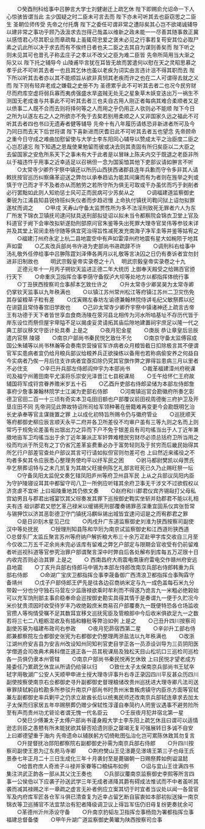 <!-- { "loadSidebar": true } -->
　　○癸酉刑科给事中吕翀言大学士刘健谢迁上疏乞休  陛下即赐俞允诏命一下人心惊骇皆谓当此  主少国疑之时二臣未可言去而  陛下亦未可听其去也臣窃思之二臣生  圣朝位师传受  先帝之付托膺  陛下之委任可谓非常之遭际矣其心岂不欲竭诚辅导以建非常之事功乎顾乃汲汲求去岂得己哉盖以维新之政未能一一尽善其随事救正冀以感悟君心尽其职业而章疏每上虽辄荷忠爱之褒未必见之行事若复苟安其位必取尸素之讥此所以决于求去而有不俟终日者也夫二臣之去其自为谋则善矣而  陛下听之则未见其可也昔孔子称孟庄子之孝以不改父之臣为难二臣皆  先帝所简用当大渐之际又以  陛下托之辅导今  山陵甫毕言犹在耳皆无故而罢遣何以慰在天之灵昭思慕之孝乎此不可听其去者一也且其乞休也虽以老疾为词实由言违计沮不得其职而去  陛下所以听其去者亦以其不能顺旨从欲非真悯其老疾而许之也在二人可谓得去就之义而  陛下则有轻弃老成之嫌载之史册不为  圣德累乎此不可听其去者二也况今民穷财尽而府库空虚将弱兵寡而夷虏强盛水旱盗贼无处无之星象草木妖变迭出万一祸生不测国无老成谁与共事此不可听其去者三也夫自古用人刚正者每病其难合柔顺者又足以偾事二人既不合而去则将择何等之人而用之乎仍用正人欤则必不能顺  陛下今日之所为以遂左右之人之所欲亦不免于去矣若别用柔顺之人又非国家久远之福此不可听其去者四也书曰无遗寿者健等辅导  先帝十有八年履历请练恐非新进者所可及今乃同日而去天下后世将谓  陛下喜新进而厌耆旧此不可听其去者五也望念  先帝顾命之重今日守成之难曲加慰留使与大学士李东阳同心辅导以赞成太平之治臣度二臣之心岂忍遽忘  陛下知遇之恩哉使果勉留而彼或决去则其责固有所归矣臣以二大臣之去留国家之安危所系天下之事未有大于此者是以冒昧上陈夫内交于既退之老臣非所以于福违忤乎用事之近幸适足以召祸但一念为国奚恤其他下吏部议请如翀言不听
　　○太常寺少卿乔宇祭中镇还以所历山西狭西诸郡县连年兵歉而守令多非其人请敕抚按官巡历纠察痛革迎送之弊勿以承奉趋谄为能其间廉而有为者则在旌举之列或慎于守己而才干不及者亦从而勉劳之若所守所为俱无可取或干办虽优而巧于剥削者必行罢黜如此则人知劝惩士风可正而民病可少苏矣从之
　　○调福建道监察御史秦锐为江浦县知县锐侍班纠失仪者而步趋迟慢  上命执付镇抚司鞫问狱上诏勿拟罪遂杖而调之
　　○甲戌  天寿山守备太监贾性所为多不法淫刑致死无罪者六人为东厂所发下锦衣卫镇抚司逮问狱具送刑部拟徒诏以拟未当令都察院会锦衣卫堂上官及科道官于阙下会审改拟斩遂劾刑部原问官朱鉴等失出死罪大理寺官吴伟等参驳未详并及其堂上官闵圭杨守随等俱宜究治得旨性减死发充南海子净军圭等并鉴等姑宥之
　　○福建汀州府永定上杭二县地震空中有声如雷漳州府地震有星大如椀陨于地其声如雷
　　○乙亥改兵部尚书许进为吏部尚书进疏辞不许
　　○调刑科右给事中汤礼敬外任停给事中吕翀陈霆刘泽俸各两月以礼敬等言决囚之日仍有奏诉者宜勿封进非旧制故也
　　明武宗毅皇帝实录卷之十八
　明武宗毅皇帝实录卷之十九
　　正德元年十一月丙子朔钦天监进正德二年大统历  上御奉天殿受之给赐百官颁行天下
　　○命重庆卫指挥佥事李荫守备叙泸大坝等处地方以都指挥体统行事
　　○丁丑狭西按察司佥事郝本乞致仕许之
　　○升太常寺少卿吴昊为太常寺卿仍掌钦天监事以九年秩满也
　　○以镇江苏州常州松江等府镇江苏州二卫灾伤免其存留粮草子粒有差
　　○戊寅赐左春坊左谕德兼翰林院侍讲毛纪父敏祭葬以纪在讲筵且常侍春宫旧学故也
　　○己卯太常寺少卿乔宇祭中镇诸神还上疏言古帝王有功德于天下者皆世享血食商汤陵在荥河县北相传为河水所啮基址不存历代皆于岸东设位而祭但屋宇卑隘不足以揭虔妥灵请拓其庙后隙地建置祠宇庶足以隆一代之典工部议移文守臣计处具奏  上是之
　　○夜月犯金星
　　○庚辰  恭让章皇后忌辰遣内官祭  陵寝
　　○南京户部尚书秦民悦乞致仕不允
　　○南京守备太监傅容成国公朱辅等以尚书林瀚等会奏南京营操官军诈病者众月粮皆截日扣除极言其不便谓官军实患病者宜仍给月粮兵部议给粮养兵正欲操练以备用也若称病偷安养之何益自今实病者乃俟一月后住支诈病者宜亟扣除仍究其官旗作弊之罪得旨患病三月以里者不必住支
　　○辛巳升兵部左侍郎阎仲宇为本部尚书
　　○裁革福建漳州府税课司及福宁州莆田南平尤溪将乐崇安光泽晋江七县税课局
　　○壬午给怀仁王府故辅国将军成锊宫眷养赡米岁五十石
　　○乙酉升吏部右侍郎梁储为本部左侍郎詹事府少詹事兼翰林院学士江澜为吏部右侍郎
　　○河南镇巡官会勘徽府所奏乞彰德卫官田二百一十三顷有奇实本卫屯田旧额也户部覆议前田视周德衡三府护卫及开垦庄田不同  先帝洞见此弊故特诏所司给军领种著在册籍难再变更今会勘既明乞治长史承奉等官主谋拨置之罪  上以成化初特旨所赐令仍与徽府管业
　　○巡抚顺天等府都御史柳应辰言顺天永平二府并各卫所差役不均审户虽有三等九则之名而上则常巧于规免论差虽有出银出力之异而下户不免于银差且有司均徭当出于人丁近年兼徵地亩军卫均徭当出于余丁近年兼派正军奸弊难稽民穷财尽必须总括府卫所当用之役而均派于所见有之丁仍省冗差革妄费重必办于富势轻则及于贫穷而后畿民始得其所乞行户部差官查处户部议其言可行请如拟但官则勿差可也  上曰然近来徭役之不均者多矣其令应辰悉心整理务使均平以纾军民之困
　　○驸马都尉樊凯以母贾氏卒乞祭葬诏特与之未几凯复为其故父旺援例陈乞礼部言旺死已久乃止赐旺祭一坛
　　○守备凤阳太监倪文奏乞辖凤阳庐州等府卫州县军民  上从之兵部议凤阳内臣为守护陵寝设耳其中都留守司八卫一所例应听辖其余府卫事无干涉文不过欲假权以济贪虐不宜听  上曰祖陵重地其仍依文奏
　　○赵府和川郡君仪宾齐锡敺打父母私宫幼男且与郡君出城宴饮其父琮奏发其罪下巡按御史鞫实坐斩并劾郡君不能以礼相夫有违  祖训郡君又愬乞革己禄米以缓锡死刑部覆奏锡罪恶深重宜固系仪宾张哲常与锡狎饮以济其恶彰德卫守门镇抚冯麒纵锡出城皆宜逮问诏是之而宥郡君之罪
　　○是日卯刻木星见己位
　　○丙戌升广东道监察御史刘淮为狭西按察司副使汉中等处抚民
　　○授理刑知县陈和华珩为南京试监察御史和江西道珩狭西道　　○总督东厂太监丘聚言苏州等府纳户解折粮大布三十余万疋赴甲字库交收自三月至今仅收二万五千疋余尚未完必该库有留难之弊乞户部定与限期会官收受有仍前留难者听巡视科道等官参究治罪户部谓聚言深中时弊自后各处解布到库每五万疋限十日内收完否则必治其罪  上是之
　　○  西南昌府大雨震电南康府雷电交作赣州府安远县地震
　　○丁亥升兵部右侍郎马中锡为本部左侍郎改南京兵部右侍郎韩重为兵部右侍郎
　　○命湖广宝庆卫都指挥佥事李晟备御广西清浪卫都指挥佥事陶霖守备靖州
　　○戊子户部侍郎王俨先是往各边召商纳米定与九一成色盖每石米九分带榖一分也分守独石马营左少监唐禄欲乘时牟利而不得遂乃诡言九一米粗必绝榖始可以充军饷刑部主事俞稳奉命会巡按御史勘实具得其情于是奏谓九一便于久贮况今米价犹贵须因时收受待岁丰乃收绝榖庶米商易召户部覆奏九一既便特恐各仓场监收官攒人等徇情受嘱不足其数耳宜移文巡抚宪臣及管粮郎中今后收米俱欲足九一之数若将三七二八粗粝混收及有插和糠秕等弊治如例  上是之
　　○己丑升四川按察司副使苏葵为福建布政司右参政
　　○夜月犯昴宿西第二星
　　○辛卯升工部右侍郎兼都察院左佥都御史张宪为右都御史仍整理两浙盐法以九年秩满也
　　○改浙江湖州府安吉县为安吉州改设知州同知判官吏目学正各一员添设训导为三员阴阳医学僧道会司改典术典科僧正道正各一员其税课局及独松天目山松坑口三巡检司巡检各一员俱仍隶本州管辖
　　○南京户部尚书秦民悦再乞休致  上曰民悦才望老成方隆委任乃累疏乞休宜从所请仍给驿以归
　　○致仕太子太保南京兵部尚书王轼卒轼字用敬湖广公安人天顺甲申进士授大理寺评事升右寺正录囚四川平反甚众历四川副使按察使南京右佥都御史寻升副都御史督理粮储改贵州巡抚进大理寺卿凡法司送审罪牍轼躬自检勘多所参驳升南京户部尚书时贵州米鲁叛虏镇守内臣杀方面等官轼兼左副都御史率兵剿平之仍求立故酋长后以统夷民师还改南京兵部轼连章求去加太子太保而归家居五年卒赐祭葬仍赠少保轼性淳谨自奉简约人罔訾议遇事不避劳险所至有声而贵州功尤钜论者谓无愧一代名臣云
　　○壬辰夜月犯井宿北第一星
　　○癸巳少傅兼太子太傅户部尚书谨身殿大学士李东阳上疏乞休且曰谓可以适情逊志则臣之愚戆有所未能犹欲其替否拾遗则臣之罄竭无复可强展转日多诚不自安  上曰卿德望重于海内  先帝遗命以辅朕躬方切倚毗图弘治化岂可累陈休致其勿复言
　　○升提督抚冶郧阳都察院右副都御史孙需为南京兵部右侍郎
　　○升四川按察司副使王恩为辽东苑马寺卿
　　○荆府樊山王见澋薨见澋靖王第三子也母王氏景泰七年正月二十三日生成化三年十月袭封至是薨辍朝一日赐祭葬如例谥温懿
　　○给晋府庶人奇浟子斗禄并家眷等口粮绢布如例
　　○诏与宜山王诠满四书集注洪武正韵各一部从其父沈王奏也
　　○兵部议覆南京监察御史李熙等所言四事一公侯伯以下应袭子孙送武学三年无成者递降其爵有碍成法惟试而不中者虽听其袭而减其禄赐之半一章疏之虚言无补者例应立案其切于时宜者当议处以闻一各营官军及内府库军匠各仓军斗俱已清查复为近幸占留乞断自宸衷如本部初拟送操一南京锦衣等卫巡捕官不法宜禁治有犯者降级调卫议上得旨军伍仍旧毋复纷更奏扰余可
　　○革德州沂州添设守备
　　○升南京豹韬左卫指挥佥事杨勋为署都指挥佥事福建总督备倭
　　○甲午升湖广道监察御史黄瓛为陕西按察司佥事
